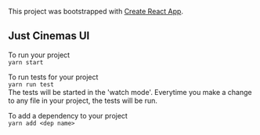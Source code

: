This project was bootstrapped with [Create React App](https://github.com/facebookincubator/create-react-app).

## Just Cinemas UI

To run your project  
```yarn start```

To run tests for your project  
```yarn run test```  
The tests will be started in the 'watch mode'. Everytime you make a change to any file in your project, the tests will be run.

To add a dependency to your project  
```yarn add <dep name>```

   
     